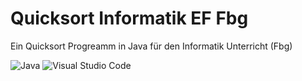 <h1>Quicksort Informatik EF Fbg</h1>

Ein Quicksort Progreamm in Java für den Informatik Unterricht (Fbg)

![Java](https://img.shields.io/badge/java-%23ED8B00.svg?style=for-the-badge&logo=java&logoColor=white)
![Visual Studio Code](https://img.shields.io/badge/Visual%20Studio%20Code-0078d7.svg?style=for-the-badge&logo=visual-studio-code&logoColor=white)

